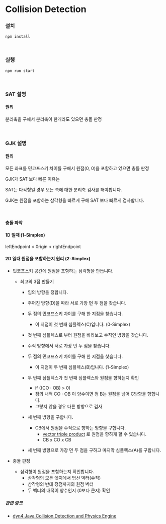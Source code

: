 # Collision Detection 

 

### 설치


    npm install

 <br>

### 실행


    npm run start 

<br>

### SAT 설명

#### 원리

분리축을 구해서 분리축이 한개라도 있으면 충돌 판정

<br>

### GJK 설명

#### 원리 

모든 좌표를 민코프스키 차이를 구해서 원점(0, 0)을 포함하고 있으면 충돌 판정

GJK가 SAT 보다 빠른 이유는

SAT는 다각형일 경우 모든 축에 대한 분리축 검사를 해야합니다.

GJK는 원점을 포함하는 삼각형을 빠르게 구해 SAT 보다 빠르게 검사합니다.

<br>

#### 충돌 파악 

#### 1D 일때 (1-Simplex)

leftEndpoint < 0rigin < rightEndpoint

#### 2D 일때 원점을 포함하는지 원리 (2-Simplex)

- 민코프스키 공간에 원점을 포함하는 삼각형을 만듭니다.

  - 최고의 3점 만들기

    - 임의 방향을 정합니다.
    - 주어진 방향(D)을 따라 서로 가장 먼 두 점을 찾습니다.
    - 두 점의 민코프스키 차이를 구해 한 지점을 찾습니다. 

      - 이 지점이 첫 번째 심플렉스(C)입니다. (0-Simplex)
    - 첫 번째 심플렉스로 부터 원점을 바라보고 수직인 방향을 찾습니다.
    - 수직 방향에서 서로 가장 먼 두 점을 찾습니다.
    - 두 점의 민코프스키 차이를 구해 한 지점을 찾습니다. 

      - 이 지점이 두 번째 심플렉스(B)입니다. (1-Simplex)

    - 두 번째 심플렉스가 첫 번째 심플렉스와 원점을 향하는지 확인 

      - if ((CO ⋅ OB) > 0) 
      - 점의 내적 CO ⋅ OB 이 양수이면 점 B는 원점을 넘어 C방향을 향합니다.
      - 그렇지 않을 경우 다른 방향으로 검사
    - 세 번째 방향을 구합니다.

      - CB에서 원점을 수직으로 향하는 방향을 구합니다.
        - [vector triple product](https://en.wikipedia.org/wiki/Triple_product#Vector_triple_product) 로 원점을 향하게 할 수 있습니다.
        - CB x CO x CB
    - 세 번째 방향으로 가장 먼 두 점을 구하고 마지막 심플렉스(A)를 구합니다.



- 충돌 판정

  - 삼각형이 원점을 포함하는지 확인합니다.
    - 삼각형의 모든 엣지에서 법선 벡터(수직)
    - 삼각형의 반대 정점까지의 원점 벡터
    - 두 벡터의 내적이 양수인지 (0보다 큰지) 확인



##### 관련 링크

- [dyn4 Java Collision Detection and Physics Engine](https://github.com/dyn4j/dyn4j)





















